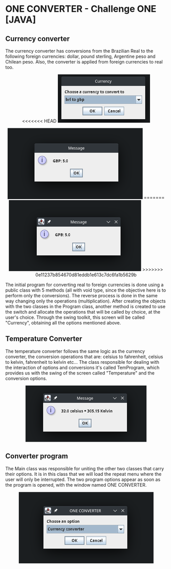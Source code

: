 # ONE CONVERTER - Challenge ONE [JAVA]

## Currency converter
The currency converter has conversions from the Brazilian Real to the following foreign currencies: dollar, pound sterling, Argentine peso and Chilean peso. Also, the converter is applied from foreign currencies to real too.

<p align="center">
<<<<<<< HEAD
  <img src="https://github.com/ansattz/one-converter/blob/master/src/main/brltogbp.png" alt="brl to gpb">
</p>
<p align="center">
  <img src="https://github.com/ansattz/one-converter/blob/master/src/main/27brltogbp.png" alt="brl to gpb">
=======
  <img src="https://github.com/ansattz/one-converter/blob/master/src/main/27brltogpb.png" alt="brl to gpb">
>>>>>>> 0e11237b854670d81eddb1e613c7dc6fa1b5629b
</p>

The initial program for converting real to foreign currencies is done using a public class with 5 methods (all with void type, since the objective here is to perform only the conversions). The reverse process is done in the same way changing only the operations (multiplication). After creating the objects with the two classes in the Program class, another method is created to use the switch and allocate the operations that will be called by choice, at the user's choice. Through the swing toolkit, this screen will be called "Currency", obtaining all the options mentioned above.

## Temperature Converter
The temperature converter follows the same logic as the currency converter, the conversion operations that are: celsius to fahrenheit, celsius to kelvin, fahrenheit to kelvin etc... The class responsible for dealing with the interaction of options and conversions it's called TemProgram, which provides us with the swing of the screen called "Temperature" and the conversion options.

<p align="center">
  <img src="https://github.com/ansattz/one-converter/blob/master/src/main/celsiustokelvin.png" alt="celsius to kelvin">
</p>

## Converter program
The Main class was responsible for uniting the other two classes that carry their options. It is in this class that we will load the repeat menu where the user will only be interrupted. The two program options appear as soon as the program is opened, with the window named ONE CONVERTER.

<p align="center">
  <img src="https://github.com/ansattz/one-converter/blob/master/src/main/one-converter.png">
</p>
